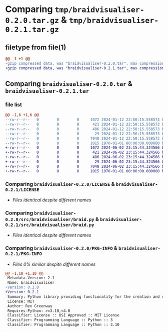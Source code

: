 # Comparing `tmp/braidvisualiser-0.2.0.tar.gz` & `tmp/braidvisualiser-0.2.1.tar.gz`

## filetype from file(1)

```diff
@@ -1 +1 @@
-gzip compressed data, was "braidvisualiser-0.2.0.tar", max compression
+gzip compressed data, was "braidvisualiser-0.2.1.tar", max compression
```

## Comparing `braidvisualiser-0.2.0.tar` & `braidvisualiser-0.2.1.tar`

### file list

```diff
@@ -1,6 +1,6 @@
--rw-r--r--   0        0        0     1072 2024-01-12 22:50:15.558573 braidvisualiser-0.2.0/LICENSE
--rw-r--r--   0        0        0      421 2024-01-12 22:50:15.558573 braidvisualiser-0.2.0/README.md
--rw-r--r--   0        0        0      486 2024-01-12 22:50:15.558573 braidvisualiser-0.2.0/pyproject.toml
--rw-r--r--   0        0        0       29 2024-01-12 22:50:15.558573 braidvisualiser-0.2.0/src/braidvisualiser/__init__.py
--rw-r--r--   0        0        0     7048 2024-01-12 22:50:15.558573 braidvisualiser-0.2.0/src/braidvisualiser/braid.py
--rw-r--r--   0        0        0     1015 1970-01-01 00:00:00.000000 braidvisualiser-0.2.0/PKG-INFO
+-rw-r--r--   0        0        0     1072 2024-06-02 23:15:44.324566 braidvisualiser-0.2.1/LICENSE
+-rw-r--r--   0        0        0      421 2024-06-02 23:15:44.324566 braidvisualiser-0.2.1/README.md
+-rw-r--r--   0        0        0      486 2024-06-02 23:15:44.324566 braidvisualiser-0.2.1/pyproject.toml
+-rw-r--r--   0        0        0       29 2024-06-02 23:15:44.324566 braidvisualiser-0.2.1/src/braidvisualiser/__init__.py
+-rw-r--r--   0        0        0     7048 2024-06-02 23:15:44.324566 braidvisualiser-0.2.1/src/braidvisualiser/braid.py
+-rw-r--r--   0        0        0     1015 1970-01-01 00:00:00.000000 braidvisualiser-0.2.1/PKG-INFO
```

### Comparing `braidvisualiser-0.2.0/LICENSE` & `braidvisualiser-0.2.1/LICENSE`

 * *Files identical despite different names*

### Comparing `braidvisualiser-0.2.0/src/braidvisualiser/braid.py` & `braidvisualiser-0.2.1/src/braidvisualiser/braid.py`

 * *Files identical despite different names*

### Comparing `braidvisualiser-0.2.0/PKG-INFO` & `braidvisualiser-0.2.1/PKG-INFO`

 * *Files 0% similar despite different names*

```diff
@@ -1,10 +1,10 @@
 Metadata-Version: 2.1
 Name: braidvisualiser
-Version: 0.2.0
+Version: 0.2.1
 Summary: Python library providing functionality for the creation and rendering of Artin braids.
 License: MIT
 Author: Rex Greenway
 Requires-Python: >=3.10,<4.0
 Classifier: License :: OSI Approved :: MIT License
 Classifier: Programming Language :: Python :: 3
 Classifier: Programming Language :: Python :: 3.10
```

